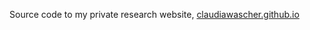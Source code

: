 Source code to my private research website, [claudiawascher.github.io](https://claudiawascher.github.io)
